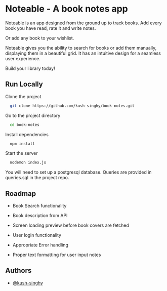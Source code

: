 
# Noteable - A book notes app

Noteable is an app designed from the ground up to track books. Add every book you have read, rate it and write notes. 

Or add any book to your wishlist. 

Noteable gives you the ability to search for books or add them manually, displaying them in a beautiful grid. It has an intuitive design for a seamless user experience. 

Build your library today!


## Run Locally

Clone the project

```bash
  git clone https://github.com/kush-singhy/book-notes.git
```

Go to the project directory

```bash
  cd book-notes
```

Install dependencies

```bash
  npm install
```

Start the server

```bash
  nodemon index.js
```

You will need to set up a postgresql database. Queries are provided in queries.sql in the project repo. 


## Roadmap

- Book Search functionality

- Book description from API

- Screen loading preview before book covers are fetched

- User login functionality

- Appropriate Error handling

- Proper text formatting for user input notes


## Authors

- [@kush-singhy](https://github.com/kush-singhy)

